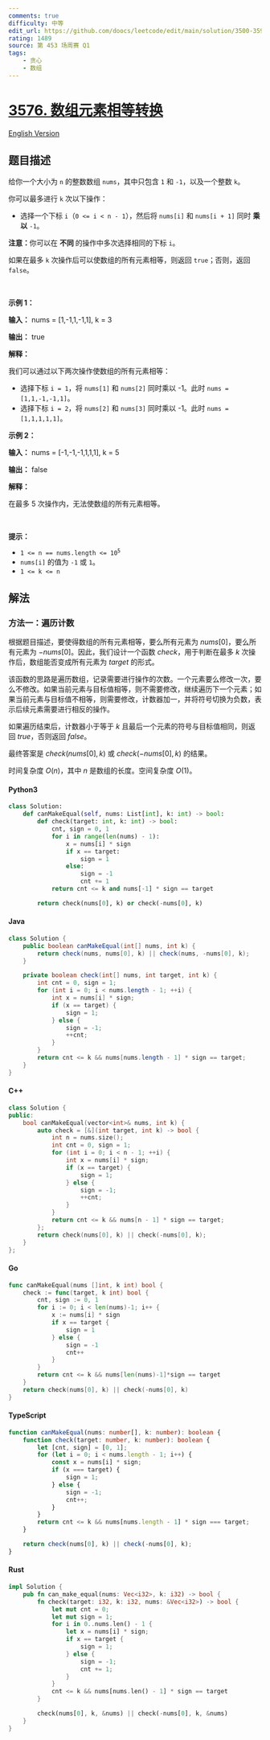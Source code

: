 ```yaml
---
comments: true
difficulty: 中等
edit_url: https://github.com/doocs/leetcode/edit/main/solution/3500-3599/3576.Transform%20Array%20to%20All%20Equal%20Elements/README.md
rating: 1489
source: 第 453 场周赛 Q1
tags:
    - 贪心
    - 数组
---
```


<!-- problem:start -->

# [3576. 数组元素相等转换](https://leetcode.cn/problems/transform-array-to-all-equal-elements)

[English Version](/solution/3500-3599/3576.Transform%20Array%20to%20All%20Equal%20Elements/README_EN.md)

## 题目描述

<!-- description:start -->

<p>给你一个大小为 <code>n</code> 的整数数组 <code>nums</code>，其中只包含 <code>1</code> 和 <code>-1</code>，以及一个整数 <code>k</code>。</p>

<p>你可以最多进行 <code>k</code> 次以下操作：</p>

<ul>
	<li>
	<p>选择一个下标&nbsp;<code>i</code>（<code>0 &lt;= i &lt; n - 1</code>），然后将 <code>nums[i]</code> 和 <code>nums[i + 1]</code> 同时&nbsp;<strong>乘以</strong>&nbsp;<code>-1</code>。</p>
	</li>
</ul>

<p><strong>注意：</strong>你可以在&nbsp;<strong>不同&nbsp;</strong>的操作中多次选择相同的下标&nbsp;<code>i</code>。</p>

<p>如果在最多 <code>k</code> 次操作后可以使数组的所有元素相等，则返回 <code>true</code>；否则，返回 <code>false</code>。</p>

<p>&nbsp;</p>

<p><strong class="example">示例 1：</strong></p>

<div class="example-block">
<p><strong>输入：</strong> <span class="example-io">nums = [1,-1,1,-1,1], k = 3</span></p>

<p><strong>输出：</strong> <span class="example-io">true</span></p>

<p><strong>解释：</strong></p>

<p>我们可以通过以下两次操作使数组的所有元素相等：</p>

<ul>
	<li>选择下标&nbsp;<code>i = 1</code>，将 <code>nums[1]</code> 和 <code>nums[2]</code> 同时乘以 -1。此时 <code>nums = [1,1,-1,-1,1]</code>。</li>
	<li>选择下标&nbsp;<code>i = 2</code>，将 <code>nums[2]</code> 和 <code>nums[3]</code> 同时乘以 -1。此时 <code>nums = [1,1,1,1,1]</code>。</li>
</ul>
</div>

<p><strong class="example">示例 2：</strong></p>

<div class="example-block">
<p><strong>输入：</strong> <span class="example-io">nums = [-1,-1,-1,1,1,1], k = 5</span></p>

<p><strong>输出：</strong> <span class="example-io">false</span></p>

<p><strong>解释：</strong></p>

<p>在最多 5 次操作内，无法使数组的所有元素相等。</p>
</div>

<p>&nbsp;</p>

<p><strong>提示：</strong></p>

<ul>
	<li><code>1 &lt;= n == nums.length &lt;= 10<sup>5</sup></code></li>
	<li><code>nums[i]</code> 的值为 <code>-1</code> 或 <code>1</code>。</li>
	<li><code>1 &lt;= k &lt;= n</code></li>
</ul>

<!-- description:end -->

## 解法

<!-- solution:start -->

### 方法一：遍历计数

根据题目描述，要使得数组的所有元素相等，要么所有元素为 $\textit{nums}[0]$，要么所有元素为 $-\textit{nums}[0]$。因此，我们设计一个函数 $\textit{check}$，用于判断在最多 $k$ 次操作后，数组能否变成所有元素为 $\textit{target}$ 的形式。

该函数的思路是遍历数组，记录需要进行操作的次数。一个元素要么修改一次，要么不修改。如果当前元素与目标值相等，则不需要修改，继续遍历下一个元素；如果当前元素与目标值不相等，则需要修改，计数器加一，并将符号切换为负数，表示后续元素需要进行相反的操作。

如果遍历结束后，计数器小于等于 $k$ 且最后一个元素的符号与目标值相同，则返回 $\textit{true}$，否则返回 $\textit{false}$。

最终答案是 $\textit{check}(\textit{nums}[0], k)$ 或 $\textit{check}(-\textit{nums}[0], k)$ 的结果。

时间复杂度 $O(n)$，其中 $n$ 是数组的长度。空间复杂度 $O(1)$。

<!-- tabs:start -->

#### Python3

```python
class Solution:
    def canMakeEqual(self, nums: List[int], k: int) -> bool:
        def check(target: int, k: int) -> bool:
            cnt, sign = 0, 1
            for i in range(len(nums) - 1):
                x = nums[i] * sign
                if x == target:
                    sign = 1
                else:
                    sign = -1
                    cnt += 1
            return cnt <= k and nums[-1] * sign == target

        return check(nums[0], k) or check(-nums[0], k)
```

#### Java

```java
class Solution {
    public boolean canMakeEqual(int[] nums, int k) {
        return check(nums, nums[0], k) || check(nums, -nums[0], k);
    }

    private boolean check(int[] nums, int target, int k) {
        int cnt = 0, sign = 1;
        for (int i = 0; i < nums.length - 1; ++i) {
            int x = nums[i] * sign;
            if (x == target) {
                sign = 1;
            } else {
                sign = -1;
                ++cnt;
            }
        }
        return cnt <= k && nums[nums.length - 1] * sign == target;
    }
}
```

#### C++

```cpp
class Solution {
public:
    bool canMakeEqual(vector<int>& nums, int k) {
        auto check = [&](int target, int k) -> bool {
            int n = nums.size();
            int cnt = 0, sign = 1;
            for (int i = 0; i < n - 1; ++i) {
                int x = nums[i] * sign;
                if (x == target) {
                    sign = 1;
                } else {
                    sign = -1;
                    ++cnt;
                }
            }
            return cnt <= k && nums[n - 1] * sign == target;
        };
        return check(nums[0], k) || check(-nums[0], k);
    }
};
```

#### Go

```go
func canMakeEqual(nums []int, k int) bool {
	check := func(target, k int) bool {
		cnt, sign := 0, 1
		for i := 0; i < len(nums)-1; i++ {
			x := nums[i] * sign
			if x == target {
				sign = 1
			} else {
				sign = -1
				cnt++
			}
		}
		return cnt <= k && nums[len(nums)-1]*sign == target
	}
	return check(nums[0], k) || check(-nums[0], k)
}
```

#### TypeScript

```ts
function canMakeEqual(nums: number[], k: number): boolean {
    function check(target: number, k: number): boolean {
        let [cnt, sign] = [0, 1];
        for (let i = 0; i < nums.length - 1; i++) {
            const x = nums[i] * sign;
            if (x === target) {
                sign = 1;
            } else {
                sign = -1;
                cnt++;
            }
        }
        return cnt <= k && nums[nums.length - 1] * sign === target;
    }

    return check(nums[0], k) || check(-nums[0], k);
}
```

#### Rust

```rust
impl Solution {
    pub fn can_make_equal(nums: Vec<i32>, k: i32) -> bool {
        fn check(target: i32, k: i32, nums: &Vec<i32>) -> bool {
            let mut cnt = 0;
            let mut sign = 1;
            for i in 0..nums.len() - 1 {
                let x = nums[i] * sign;
                if x == target {
                    sign = 1;
                } else {
                    sign = -1;
                    cnt += 1;
                }
            }
            cnt <= k && nums[nums.len() - 1] * sign == target
        }

        check(nums[0], k, &nums) || check(-nums[0], k, &nums)
    }
}
```

<!-- tabs:end -->

<!-- solution:end -->

<!-- problem:end -->
